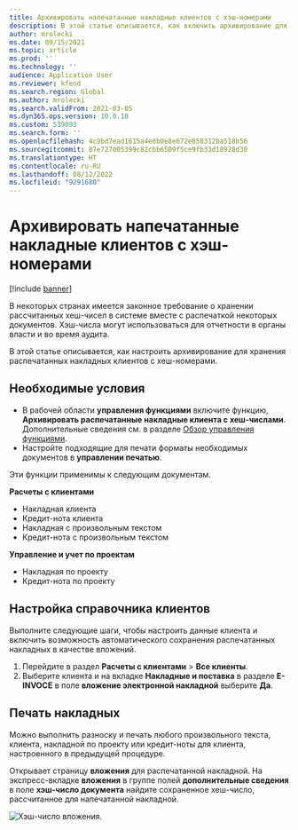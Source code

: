 ```yaml
---
title: Архивировать напечатанные накладные клиентов с хэш-номерами
description: В этой статье описывается, как включить архивирование для хранения распечатанных накладных клиентов с хеш-номерами.
author: mrolecki
ms.date: 09/15/2021
ms.topic: article
ms.prod: ''
ms.technology: ''
audience: Application User
ms.reviewer: kfend
ms.search.region: Global
ms.author: mrolecki
ms.search.validFrom: 2021-03-05
ms.dyn365.ops.version: 10.0.18
ms.custom: 539093
ms.search.form: ''
ms.openlocfilehash: 4c9bd7ead1615a4e6b0e8e672e858312ba518b56
ms.sourcegitcommit: 87e727005399c82cbb6509f5ce9fb33d18928d30
ms.translationtype: HT
ms.contentlocale: ru-RU
ms.lasthandoff: 08/12/2022
ms.locfileid: "9291680"
---
```

# <a name="archive-printed-customer-invoices-with-hash-numbers"></a>Архивировать напечатанные накладные клиентов с хэш-номерами

[!include [banner](../includes/banner.md)]

В некоторых странах имеется законное требование о хранении рассчитанных хеш-чисел в системе вместе с распечаткой некоторых документов. Хэш-числа могут использоваться для отчетности в органы власти и во время аудита.

В этой статье описывается, как настроить архивирование для хранения распечатанных накладных клиентов с хеш-номерами.

## <a name="prerequisites"></a>Необходимые условия

- В рабочей области **управления функциями** включите функцию, **Архивировать распечатанные накладные клиента с хеш-числами**. Дополнительные сведения см. в разделе [Обзор управления функциями](../../fin-ops-core/fin-ops/get-started/feature-management/feature-management-overview.md).
- Настройте подходящие для печати форматы необходимых документов в **управлении печатью**.

Эти функции применимы к следующим документам.

**Расчеты с клиентами**
- Накладная клиента
- Кредит-нота клиента
- Накладная с произвольным текстом
- Кредит-нота с произвольным текстом

**Управление и учет по проектам**
- Накладная по проекту
- Кредит-нота по проекту

## <a name="configure-customer-master-data"></a>Настройка справочника клиентов
Выполните следующие шаги, чтобы настроить данные клиента и включить возможность автоматического сохранения распечатанных накладных в качестве вложений.

1. Перейдите в раздел **Расчеты с клиентами** > **Все клиенты**. 
2. Выберите клиента и на вкладке **Накладные и поставка** в разделе **E-INVOCE** в поле **вложение электронной накладной** выберите **Да**.

## <a name="print-invoices"></a>Печать накладных
Можно выполнить разноску и печать любого произвольного текста, клиента, накладной по проекту или кредит-ноты для клиента, настроенного в предыдущей процедуре.

Открывает страницу **вложения** для распечатанной накладной. На экспресс-вкладке **вложения** в группе полей **дополнительные сведения** в поле **хэш-число документа** найдите сохраненное хеш-число, рассчитанное для напечатанной накладной.

![Хэш-число вложения.](media/attach-hash-num.jpg)

